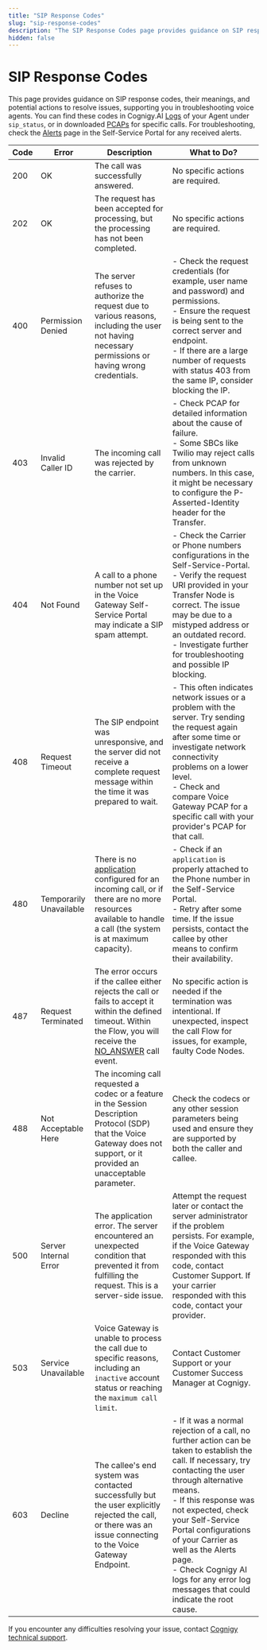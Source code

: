 ```yaml
---
title: "SIP Response Codes"
slug: "sip-response-codes"
description: "The SIP Response Codes page provides guidance on SIP response codes, their meanings, and potential actions to resolve issues, supporting you in troubleshooting voice agents."
hidden: false
---
```


# SIP Response Codes

This page provides guidance on SIP response codes, their meanings, and potential actions to resolve issues, supporting you in troubleshooting voice agents.
You can find these codes in Cognigy.AI [Logs](../../ai/test/logs.md) of your Agent under `sip_status`, or in downloaded [PCAPs](../webapp/recent-calls.md#call-details) for specific calls.
For troubleshooting, check the [Alerts](../webapp/alerts.md) page in the Self-Service Portal for any received alerts.

| Code | Error                   | Description                                                                                                                                                                                                                                                                                                          | What to Do?                                                                                                                                                                                                                                                                                                                                                                                    |
|------|-------------------------|----------------------------------------------------------------------------------------------------------------------------------------------------------------------------------------------------------------------------------------------------------------------------------------------------------------------|------------------------------------------------------------------------------------------------------------------------------------------------------------------------------------------------------------------------------------------------------------------------------------------------------------------------------------------------------------------------------------------------|
| 200  | OK                      | The call was successfully answered.                                                                                                                                                                                                                                                                                  | No specific actions are required.                                                                                                                                                                                                                                                                                                                                                              |
| 202  | OK                      | The request has been accepted for processing, but the processing has not been completed.                                                                                                                                                                                                                             | No specific actions are required.                                                                                                                                                                                                                                                                                                                                                              |
| 400  | Permission Denied       | The server refuses to authorize the request due to various reasons, including the user not having necessary permissions or having wrong credentials.                                                                                                                                                                 | - Check the request credentials (for example, user name and password) and permissions. <br>- Ensure the request is being sent to the correct server and endpoint. <br>- If there are a large number of requests with status 403 from the same IP, consider blocking the IP.                                                                                                                    |
| 403  | Invalid Caller ID       | The incoming call was rejected by the carrier.                                                                                                                                                                                                                                                                       | - Check PCAP for detailed information about the cause of failure. <br> - Some SBCs like Twilio may reject calls from unknown numbers. In this case, it might be necessary to configure the P-Asserted-Identity header for the Transfer.                                                                                                                                                        |
| 404  | Not Found               | A call to a phone number not set up in the Voice Gateway Self-Service Portal may indicate a SIP spam attempt.                                                                                                                                                                                                        | - Check the Carrier or Phone numbers configurations in the Self-Service-Portal. <br>- Verify the request URI provided in your Transfer Node is correct. The issue may be due to a mistyped address or an outdated record. <br>- Investigate further for troubleshooting and possible IP blocking.                                                                                              |
| 408  | Request Timeout         | The SIP endpoint was unresponsive, and the server did not receive a complete request message within the time it was prepared to wait.                                                                                                                                                                                | - This often indicates network issues or a problem with the server. Try sending the request again after some time or investigate network connectivity problems on a lower level. <br>- Check and compare Voice Gateway PCAP for a specific call with your provider's PCAP for that call.                                                                                                       |
| 480  | Temporarily Unavailable | There is no [application](../webapp/applications.md) configured for an incoming call, or if there are no more resources available to handle a call (the system is at maximum capacity).                                                                                                                              | - Check if an `application` is properly attached to the Phone number in the Self-Service Portal. <br>- Retry after some time. If the issue persists, contact the callee by other means to confirm their availability.                                                                                                                                                                          |
| 487  | Request Terminated      | The error occurs if the callee either rejects the call or fails to accept it within the defined timeout. Within the Flow, you will receive the [NO_ANSWER](../../../../../voice-gateway/references/events/NO_ANSWER.md) call event. | No specific action is needed if the termination was intentional. If unexpected, inspect the call Flow for issues, for example, faulty Code Nodes.                                                                                                                                                                                                                                              |
| 488  | Not Acceptable Here     | The incoming call requested a codec or a feature in the Session Description Protocol (SDP) that the Voice Gateway does not support, or it provided an unacceptable parameter.                                                                                                                                        | Check the codecs or any other session parameters being used and ensure they are supported by both the caller and callee.                                                                                                                                                                                                                                                                       |
| 500  | Server Internal Error   | The application error. The server encountered an unexpected condition that prevented it from fulfilling the request. This is a server-side issue.                                                                                                                                                                    | Attempt the request later or contact the server administrator if the problem persists. For example, if the Voice Gateway responded with this code, contact Customer Support. If your carrier responded with this code, contact your provider.                                                                                                                                                  |
| 503  | Service Unavailable     | Voice Gateway is unable to process the call due to specific reasons, including an `inactive` account status or reaching the `maximum call limit`.                                                                                                                                                                    | Contact Customer Support or your Customer Success Manager at Cognigy.                                                                                                                                                                                                                                                                                                                          |
| 603  | Decline                 | The callee's end system was contacted successfully but the user explicitly rejected the call, or there was an issue connecting to the Voice Gateway Endpoint.                                                                                                                                                        | - If it was a normal rejection of a call, no further action can be taken to establish the call. If necessary, try contacting the user through alternative means. <br>- If this response was not expected, check your Self-Service Portal configurations of your Carrier as well as the Alerts page. <br>- Check Cognigy AI logs for any error log messages that could indicate the root cause. |

If you encounter any difficulties resolving your issue, contact [Cognigy technical support](../../help/get-help.md).
